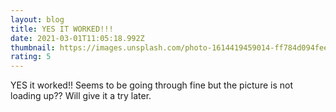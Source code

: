 ```yaml
---
layout: blog
title: YES IT WORKED!!!
date: 2021-03-01T11:05:18.992Z
thumbnail: https://images.unsplash.com/photo-1614419459014-ff784d094fee?ixid=MXwxMjA3fDB8MHxwaG90by1wYWdlfHx8fGVufDB8fHw%3D&ixlib=rb-1.2.1&auto=format&fit=crop&w=1000&q=80
rating: 5
---
```

YES it worked!! Seems to be going through fine but the picture is not loading up?? Will give it a try later.